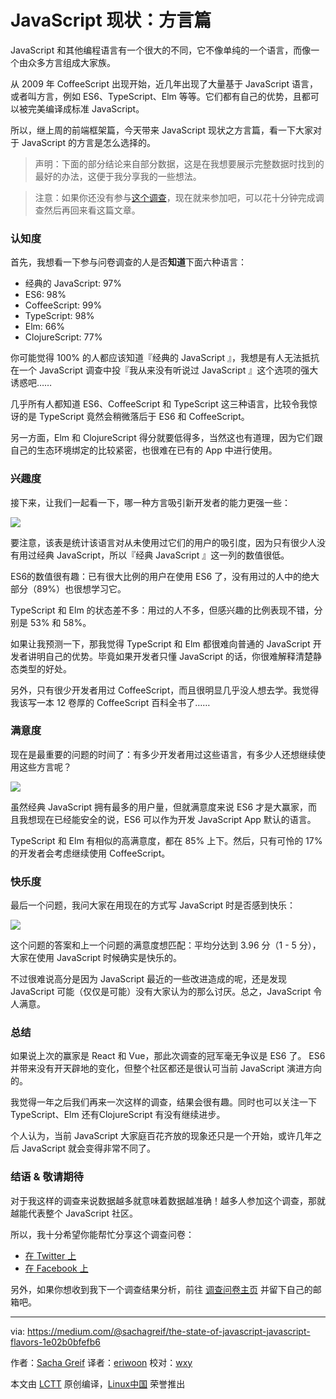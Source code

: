 JavaScript 现状：方言篇
===========

JavaScript 和其他编程语言有一个很大的不同，它不像单纯的一个语言，而像一个由众多方言组成大家族。

从 2009 年 CoffeeScript 出现开始，近几年出现了大量基于 JavaScript 语言，或者叫方言，例如 ES6、TypeScript、Elm 等等。它们都有自己的优势，且都可以被完美编译成标准 JavaScript。

所以，继上周的前端框架篇，今天带来 JavaScript 现状之方言篇，看一下大家对于 JavaScript 的方言是怎么选择的。

> 声明：下面的部分结论来自部分数据，这是在我想要展示完整数据时找到的最好的办法，这便于我分享我的一些想法。

> 注意：如果你还没有参与[这个调查][3]，现在就来参加吧，可以花十分钟完成调查然后再回来看这篇文章。

### 认知度

首先，我想看一下参与问卷调查的人是否**知道**下面六种语言：

- 经典的 JavaScript: 97%
- ES6: 98%
- CoffeeScript: 99%
- TypeScript: 98%
- Elm: 66%
- ClojureScript: 77%

你可能觉得 100% 的人都应该知道『经典的 JavaScript 』，我想是有人无法抵抗在一个 JavaScript 调查中投『我从来没有听说过 JavaScript 』这个选项的强大诱惑吧……

几乎所有人都知道 ES6、CoffeeScript 和 TypeScript 这三种语言，比较令我惊讶的是 TypeScript 竟然会稍微落后于 ES6 和 CoffeeScript。

另一方面，Elm 和 ClojureScript 得分就要低得多，当然这也有道理，因为它们跟自己的生态环境绑定的比较紧密，也很难在已有的 App 中进行使用。

### 兴趣度

接下来，让我们一起看一下，哪一种方言吸引新开发者的能力更强一些：

![](https://d3ugvbs94d921r.cloudfront.net/57c4dc599973d2525fee820a.png?t=3efc9491eba2ce2)

要注意，该表是统计该语言对从未使用过它们的用户的吸引度，因为只有很少人没有用过经典 JavaScript，所以『经典 JavaScript 』这一列的数值很低。

ES6的数值很有趣：已有很大比例的用户在使用 ES6 了，没有用过的人中的绝大部分（89%）也很想学习它。

TypeScript 和 Elm 的状态差不多：用过的人不多，但感兴趣的比例表现不错，分别是 53% 和 58%。

如果让我预测一下，那我觉得 TypeScript 和 Elm 都很难向普通的 JavaScript 开发者讲明自己的优势。毕竟如果开发者只懂 JavaScript 的话，你很难解释清楚静态类型的好处。

另外，只有很少开发者用过 CoffeeScript，而且很明显几乎没人想去学。我觉得我该写一本 12 卷厚的 CoffeeScript 百科全书了……

### 满意度

现在是最重要的问题的时间了：有多少开发者用过这些语言，有多少人还想继续使用这些方言呢？

![](https://d3ugvbs94d921r.cloudfront.net/57c4e5f79973d29461ee820a.png?t=1061d2ab8fc9838)

虽然经典 JavaScript 拥有最多的用户量，但就满意度来说 ES6 才是大赢家，而且我想现在已经能安全的说，ES6 可以作为开发 JavaScript App 默认的语言。

TypeScript 和 Elm 有相似的高满意度，都在 85% 上下。然后，只有可怜的 17% 的开发者会考虑继续使用 CoffeeScript。

### 快乐度

最后一个问题，我问大家在用现在的方式写 JavaScript 时是否感到快乐：

![](https://d3ugvbs94d921r.cloudfront.net/57c4cd8c9973d2d95bee820a.png?t=f53efb029ea4456)

这个问题的答案和上一个问题的满意度想匹配：平均分达到 3.96 分（1 - 5 分），大家在使用 JavaScript 时候确实是快乐的。

不过很难说高分是因为 JavaScript 最近的一些改进造成的呢，还是发现 JavaScript 可能（仅仅是可能）没有大家认为的那么讨厌。总之，JavaScript 令人满意。

### 总结

如果说上次的赢家是 React 和 Vue，那此次调查的冠军毫无争议是 ES6 了。 ES6 并带来没有开天辟地的变化，但整个社区都还是很认可当前 JavaScript 演进方向的。

我觉得一年之后我们再来一次这样的调查，结果会很有趣。同时也可以关注一下 TypeScript、Elm 还有ClojureScript 有没有继续进步。

个人认为，当前 JavaScript 大家庭百花齐放的现象还只是一个开始，或许几年之后 JavaScript 就会变得非常不同了。

### 结语 & 敬请期待

对于我这样的调查来说数据越多就意味着数据越准确！越多人参加这个调查，那就越能代表整个 JavaScript 社区。

所以，我十分希望你能帮忙分享这个调查问卷：

- [在 Twitter 上][1]
- [在 Facebook 上][2]

另外，如果你想收到我下一个调查结果分析，前往 [调查问卷主页][3] 并留下自己的邮箱吧。

--------------------------------------------------------------------------------

via: https://medium.com/@sachagreif/the-state-of-javascript-javascript-flavors-1e02b0bfefb6

作者：[Sacha Greif][a]
译者：[eriwoon](https://github.com/eriwoon)
校对：[wxy](https://github.com/wxy)

本文由 [LCTT](https://github.com/LCTT/TranslateProject) 原创编译，[Linux中国](https://linux.cn/) 荣誉推出

[a]: https://medium.com/@sachagreif
[1]: https://twitter.com/intent/tweet/?text=The%20State%20Of%20JavaScript%3A%20take%20a%20short%20survey%20about%20popular%20JavaScript%20technologies%20http%3A%2F%2Fstateofjs.com%20%23stateofjs
[2]: https://facebook.com/sharer/sharer.php?u=http%3A%2F%2Fstateofjs.com
[3]: http://stateofjs.com/
